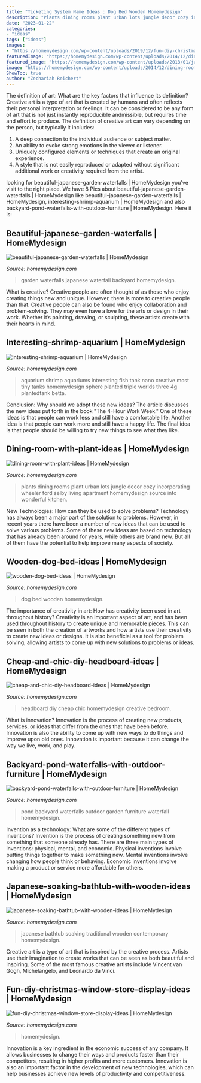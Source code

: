 ```yaml
---
title: "Ticketing System Name Ideas : Dog Bed Wooden Homemydesign"
description: "Plants dining rooms plant urban lots jungle decor cozy incorporating wheeler ford selby living apartment homemydesign source into wonderful kitchen"
date: "2023-01-22"
categories:
- "ideas"
tags: ["ideas"]
images:
- "https://homemydesign.com/wp-content/uploads/2019/12/fun-diy-christmas-window-store-display-ideas.jpg"
featuredImage: "https://homemydesign.com/wp-content/uploads/2014/12/dining-room-with-plant-ideas.jpg"
featured_image: "https://homemydesign.com/wp-content/uploads/2013/01/japanese-soaking-bathtub-with-wooden-ideas.jpg"
image: "https://homemydesign.com/wp-content/uploads/2014/12/dining-room-with-plant-ideas.jpg"
ShowToc: true
author: "Zechariah Reichert"
---
```



The definition of art: What are the key factors that influence its definition?
Creative art is a type of art that is created by humans and often reflects their personal interpretation or feelings. It can be considered to be any form of art that is not just instantly reproducible andmissible, but requires time and effort to produce. The definition of creative art can vary depending on the person, but typically it includes:
1. A deep connection to the individual audience or subject matter.
2. An ability to evoke strong emotions in the viewer or listener.
3. Uniquely configured elements or techniques that create an original experience.
4. A style that is not easily reproduced or adapted without significant additional work or creativity required from the artist.

	

		
looking for beautiful-japanese-garden-waterfalls | HomeMydesign you've visit to the right place. We have 8 Pics about beautiful-japanese-garden-waterfalls | HomeMydesign like beautiful-japanese-garden-waterfalls | HomeMydesign, interesting-shrimp-aquarium | HomeMydesign and also backyard-pond-waterfalls-with-outdoor-furniture | HomeMydesign. Here it is:
		
    
## Beautiful-japanese-garden-waterfalls | HomeMydesign

<img loading=lazy src="https://homemydesign.com/wp-content/uploads/2015/08/beautiful-japanese-garden-waterfalls.jpg" onerror="this.onerror=null;this.src='https://tse4.mm.bing.net/th?id=OIP.VYFPCZQhTXGDsA3IzsOGmQHaLZ&amp;pid=15.1';" alt="beautiful-japanese-garden-waterfalls | HomeMydesign">

_Source: homemydesign.com_

>garden waterfalls japanese waterfall backyard homemydesign. 

	

What is creative?
Creative people are often thought of as those who enjoy creating things new and unique. However, there is more to creative people than that. Creative people can also be found who enjoy collaboration and problem-solving. They may even have a love for the arts or design in their work. Whether it’s painting, drawing, or sculpting, these artists create with their hearts in mind.

    
## Interesting-shrimp-aquarium | HomeMydesign

<img loading=lazy src="https://homemydesign.com/wp-content/uploads/2015/10/interesting-shrimp-aquarium.jpg" onerror="this.onerror=null;this.src='https://tse4.mm.bing.net/th?id=OIP.bpXkdjUS1aumoiVuwvoShwHaLG&amp;pid=15.1';" alt="interesting-shrimp-aquarium | HomeMydesign">

_Source: homemydesign.com_

>aquarium shrimp aquariums interesting fish tank nano creative most tiny tanks homemydesign sphere planted triple worlds three 4g plantedtank betta. 

	

Conclusion: Why should we adopt these new ideas?
The article discusses the new ideas put forth in the book "The 4-Hour Work Week." One of these ideas is that people can work less and still have a comfortable life. Another idea is that people can work more and still have a happy life. The final idea is that people should be willing to try new things to see what they like.

    
## Dining-room-with-plant-ideas | HomeMydesign

<img loading=lazy src="https://homemydesign.com/wp-content/uploads/2014/12/dining-room-with-plant-ideas.jpg" onerror="this.onerror=null;this.src='https://tse1.mm.bing.net/th?id=OIP.W0VWIdCEAs2nd13rJNSu5AHaLH&amp;pid=15.1';" alt="dining-room-with-plant-ideas | HomeMydesign">

_Source: homemydesign.com_

>plants dining rooms plant urban lots jungle decor cozy incorporating wheeler ford selby living apartment homemydesign source into wonderful kitchen. 

	

New Technologies: How can they be used to solve problems?
Technology has always been a major part of the solution to problems. However, in recent years there have been a number of new ideas that can be used to solve various problems. Some of these new ideas are based on technology that has already been around for years, while others are brand new. But all of them have the potential to help improve many aspects of society.

    
## Wooden-dog-bed-ideas | HomeMydesign

<img loading=lazy src="https://homemydesign.com/wp-content/uploads/2015/03/wooden-dog-bed-ideas.jpg" onerror="this.onerror=null;this.src='https://tse4.mm.bing.net/th?id=OIP.XtTgMkvMMKrBZmpu4nEQ4gHaK_&amp;pid=15.1';" alt="wooden-dog-bed-ideas | HomeMydesign">

_Source: homemydesign.com_

>dog bed wooden homemydesign. 

	

The importance of creativity in art: How has creativity been used in art throughout history?
Creativity is an important aspect of art, and has been used throughout history to create unique and memorable pieces. This can be seen in both the creation of artworks and how artists use their creativity to create new ideas or designs. It is also beneficial as a tool for problem solving, allowing artists to come up with new solutions to problems or ideas.

    
## Cheap-and-chic-diy-headboard-ideas | HomeMydesign

<img loading=lazy src="https://homemydesign.com/wp-content/uploads/2014/06/cheap-and-chic-diy-headboard-ideas.jpg" onerror="this.onerror=null;this.src='https://tse3.mm.bing.net/th?id=OIP.pB0S3GJDf2xR-sDTMhRxYwHaJ4&amp;pid=15.1';" alt="cheap-and-chic-diy-headboard-ideas | HomeMydesign">

_Source: homemydesign.com_

>headboard diy cheap chic homemydesign creative bedroom. 

	

What is innovation?
Innovation is the process of creating new products, services, or ideas that differ from the ones that have been before. Innovation is also the ability to come up with new ways to do things and improve upon old ones. Innovation is important because it can change the way we live, work, and play.

    
## Backyard-pond-waterfalls-with-outdoor-furniture | HomeMydesign

<img loading=lazy src="https://homemydesign.com/wp-content/uploads/2015/08/backyard-pond-waterfalls-with-outdoor-furniture.jpg" onerror="this.onerror=null;this.src='https://tse4.mm.bing.net/th?id=OIP.BHcs7BmkVc1aDiNZSZw8fwHaLH&amp;pid=15.1';" alt="backyard-pond-waterfalls-with-outdoor-furniture | HomeMydesign">

_Source: homemydesign.com_

>pond backyard waterfalls outdoor garden furniture waterfall homemydesign. 

	

Invention as a technology: What are some of the different types of inventions?
Invention is the process of creating something new from something that someone already has. There are three main types of inventions: physical, mental, and economic. Physical inventions involve putting things together to make something new. Mental inventions involve changing how people think or behaving. Economic inventions involve making a product or service more affordable for others.

    
## Japanese-soaking-bathtub-with-wooden-ideas | HomeMydesign

<img loading=lazy src="https://homemydesign.com/wp-content/uploads/2013/01/japanese-soaking-bathtub-with-wooden-ideas.jpg" onerror="this.onerror=null;this.src='https://tse4.mm.bing.net/th?id=OIP.cTxdqoXv6IrZDPX8GQEkhwHaK9&amp;pid=15.1';" alt="japanese-soaking-bathtub-with-wooden-ideas | HomeMydesign">

_Source: homemydesign.com_

>japanese bathtub soaking traditional wooden contemporary homemydesign. 

	

Creative art is a type of art that is inspired by the creative process. Artists use their imagination to create works that can be seen as both beautiful and inspiring. Some of the most famous creative artists include Vincent van Gogh, Michelangelo, and Leonardo da Vinci.

    
## Fun-diy-christmas-window-store-display-ideas | HomeMydesign

<img loading=lazy src="https://homemydesign.com/wp-content/uploads/2019/12/fun-diy-christmas-window-store-display-ideas.jpg" onerror="this.onerror=null;this.src='https://tse2.mm.bing.net/th?id=OIP.BklglxYY6Icn0P-i18tR7gHaLO&amp;pid=15.1';" alt="fun-diy-christmas-window-store-display-ideas | HomeMydesign">

_Source: homemydesign.com_

>homemydesign. 

	

Innovation is a key ingredient in the economic success of any company. It allows businesses to change their ways and products faster than their competitors, resulting in higher profits and more customers. Innovation is also an important factor in the development of new technologies, which can help businesses achieve new levels of productivity and competitiveness.

